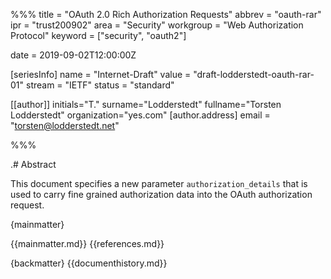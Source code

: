 %%%
title = "OAuth 2.0 Rich Authorization Requests"
abbrev = "oauth-rar"
ipr = "trust200902"
area = "Security"
workgroup = "Web Authorization Protocol"
keyword = ["security", "oauth2"]

date = 2019-09-02T12:00:00Z

[seriesInfo]
name = "Internet-Draft"
value = "draft-lodderstedt-oauth-rar-01"
stream = "IETF"
status = "standard"

[[author]]
initials="T."
surname="Lodderstedt"
fullname="Torsten Lodderstedt"
organization="yes.com"
    [author.address]
    email = "torsten@lodderstedt.net"
    
%%%

.# Abstract 

This document specifies a new parameter `authorization_details` that is 
used to carry fine grained authorization data into the OAuth authorization 
request. 

{mainmatter}

{{mainmatter.md}}
{{references.md}}

{backmatter}
{{documenthistory.md}}
